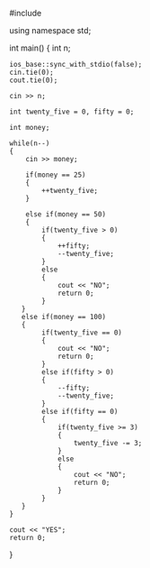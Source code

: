 #include<iostream>

using namespace std;

int main()
{
    int n;
    
    ios_base::sync_with_stdio(false);
    cin.tie(0);
    cout.tie(0);
    
    cin >> n;
    
    int twenty_five = 0, fifty = 0;
    
    int money;
    
    while(n--)
    {
        cin >> money;
        
        if(money == 25)
        {
            ++twenty_five;
        }
        
        else if(money == 50)
        {
            if(twenty_five > 0)
            {
                ++fifty;
                --twenty_five;
            }
            else
            {
                cout << "NO";
                return 0;
            }
       }
       else if(money == 100)
       {
            if(twenty_five == 0)
            {
                cout << "NO";
                return 0;
            }
            else if(fifty > 0)
            {
                --fifty;
                --twenty_five;
            }
            else if(fifty == 0)
            {
                if(twenty_five >= 3)
                {
                    twenty_five -= 3;
                }
                else
                {
                    cout << "NO";
                    return 0;
                }
            }
       }
    }
    
    cout << "YES";
    return 0;
}